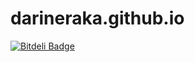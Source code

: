 # darineraka.github.io 


[![Bitdeli Badge](https://d2weczhvl823v0.cloudfront.net/darineraka/darineraka.github.io/trend.png)](https://bitdeli.com/free "Bitdeli Badge")

